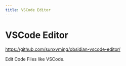 ```yaml
---
title: VSCode Editor
---
```


# VSCode Editor

<https://github.com/sunxvming/obsidian-vscode-editor/>

Edit Code Files like VSCode.
